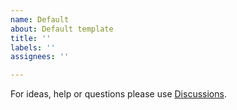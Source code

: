 ```yaml
---
name: Default
about: Default template
title: ''
labels: ''
assignees: ''

---
```


For ideas, help or questions please use [Discussions](https://github.com/cooklang/spec/discussions).
